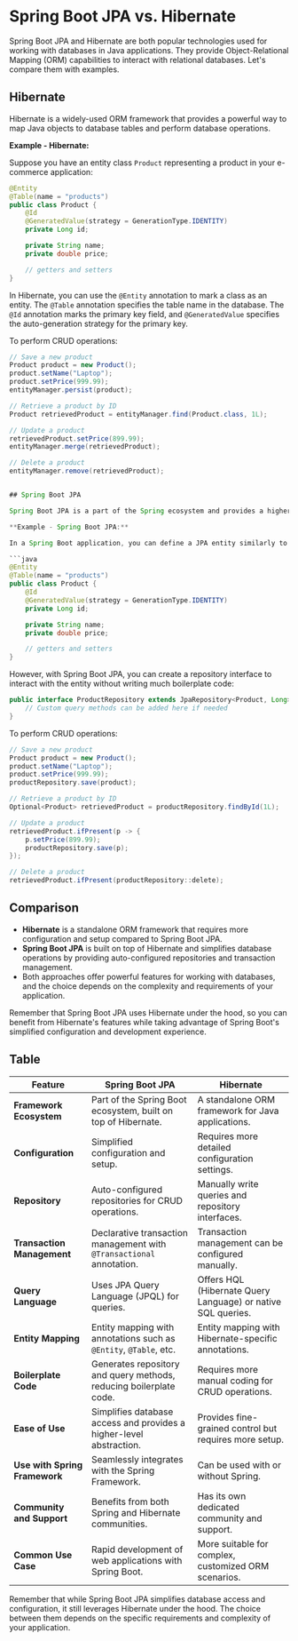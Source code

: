 # Spring Boot JPA vs. Hibernate

Spring Boot JPA and Hibernate are both popular technologies used for working with databases in Java applications. They provide Object-Relational Mapping (ORM) capabilities to interact with relational databases. Let's compare them with examples.

## Hibernate

Hibernate is a widely-used ORM framework that provides a powerful way to map Java objects to database tables and perform database operations.

**Example - Hibernate:**

Suppose you have an entity class `Product` representing a product in your e-commerce application:

```java
@Entity
@Table(name = "products")
public class Product {
    @Id
    @GeneratedValue(strategy = GenerationType.IDENTITY)
    private Long id;

    private String name;
    private double price;

    // getters and setters
}
```

In Hibernate, you can use the `@Entity` annotation to mark a class as an entity. The `@Table` annotation specifies the table name in the database. The `@Id` annotation marks the primary key field, and `@GeneratedValue` specifies the auto-generation strategy for the primary key.

To perform CRUD operations:

````java
// Save a new product
Product product = new Product();
product.setName("Laptop");
product.setPrice(999.99);
entityManager.persist(product);

// Retrieve a product by ID
Product retrievedProduct = entityManager.find(Product.class, 1L);

// Update a product
retrievedProduct.setPrice(899.99);
entityManager.merge(retrievedProduct);

// Delete a product
entityManager.remove(retrievedProduct);


## Spring Boot JPA

Spring Boot JPA is a part of the Spring ecosystem and provides a higher-level abstraction over Hibernate. It simplifies database access by offering features like automatic repository creation and declarative transaction management.

**Example - Spring Boot JPA:**

In a Spring Boot application, you can define a JPA entity similarly to Hibernate:

```java
@Entity
@Table(name = "products")
public class Product {
    @Id
    @GeneratedValue(strategy = GenerationType.IDENTITY)
    private Long id;

    private String name;
    private double price;

    // getters and setters
}
````

However, with Spring Boot JPA, you can create a repository interface to interact with the entity without writing much boilerplate code:

```java
public interface ProductRepository extends JpaRepository<Product, Long> {
    // Custom query methods can be added here if needed
}
```

To perform CRUD operations:

```java
// Save a new product
Product product = new Product();
product.setName("Laptop");
product.setPrice(999.99);
productRepository.save(product);

// Retrieve a product by ID
Optional<Product> retrievedProduct = productRepository.findById(1L);

// Update a product
retrievedProduct.ifPresent(p -> {
    p.setPrice(899.99);
    productRepository.save(p);
});

// Delete a product
retrievedProduct.ifPresent(productRepository::delete);
```

## Comparison

- **Hibernate** is a standalone ORM framework that requires more configuration and setup compared to Spring Boot JPA.
- **Spring Boot JPA** is built on top of Hibernate and simplifies database operations by providing auto-configured repositories and transaction management.
- Both approaches offer powerful features for working with databases, and the choice depends on the complexity and requirements of your application.

Remember that Spring Boot JPA uses Hibernate under the hood, so you can benefit from Hibernate's features while taking advantage of Spring Boot's simplified configuration and development experience.

## Table

| Feature                       | Spring Boot JPA                                                      | Hibernate                                                    |
| ----------------------------- | -------------------------------------------------------------------- | ------------------------------------------------------------ |
| **Framework Ecosystem**       | Part of the Spring Boot ecosystem, built on top of Hibernate.        | A standalone ORM framework for Java applications.            |
| **Configuration**             | Simplified configuration and setup.                                  | Requires more detailed configuration settings.               |
| **Repository**                | Auto-configured repositories for CRUD operations.                    | Manually write queries and repository interfaces.            |
| **Transaction Management**    | Declarative transaction management with `@Transactional` annotation. | Transaction management can be configured manually.           |
| **Query Language**            | Uses JPA Query Language (JPQL) for queries.                          | Offers HQL (Hibernate Query Language) or native SQL queries. |
| **Entity Mapping**            | Entity mapping with annotations such as `@Entity`, `@Table`, etc.    | Entity mapping with Hibernate-specific annotations.          |
| **Boilerplate Code**          | Generates repository and query methods, reducing boilerplate code.   | Requires more manual coding for CRUD operations.             |
| **Ease of Use**               | Simplifies database access and provides a higher-level abstraction.  | Provides fine-grained control but requires more setup.       |
| **Use with Spring Framework** | Seamlessly integrates with the Spring Framework.                     | Can be used with or without Spring.                          |
| **Community and Support**     | Benefits from both Spring and Hibernate communities.                 | Has its own dedicated community and support.                 |
| **Common Use Case**           | Rapid development of web applications with Spring Boot.              | More suitable for complex, customized ORM scenarios.         |

Remember that while Spring Boot JPA simplifies database access and configuration, it still leverages Hibernate under the hood. The choice between them depends on the specific requirements and complexity of your application.
